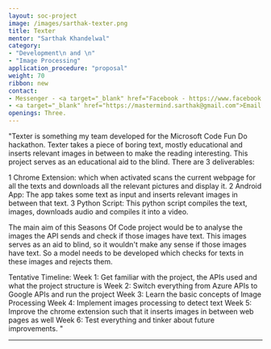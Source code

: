 ```yaml
---
layout: soc-project
image: /images/sarthak-texter.png
title: Texter
mentor: "Sarthak Khandelwal"
category:
- "Development\n and \n"
- "Image Processing"
application_procedure: "proposal"
weight: 70
ribbon: new
contact:
- Messenger - <a target="_blank" href="Facebook - https://www.facebook.com/mastermind.sarthak>Sarthak Khandelwal</a>
- <a target="_blank" href="https://mastermind.sarthak@gmail.com">Email ID</a> - mudeshi1209@gmail.com
openings: Three.
---
```


"Texter is something my team developed for the Microsoft Code Fun Do hackathon. Texter takes a piece of boring text, mostly educational and inserts relevant images in between to make the reading interesting. This project serves as an educational aid to the blind. There are 3 deliverables:

1 Chrome Extension: which when activated scans the current webpage for all the texts and downloads all the relevant pictures and display it.
2 Android App: The app takes some text as input and inserts relevant images in between that text.
3 Python Script: This python script compiles the text, images, downloads audio and compiles it into a video. 

The main aim of this Seasons Of Code project would be to analyse the images the API sends and check if those images have text. This images serves as an aid to blind, so it wouldn't make any sense if those images have text. So a model needs to be developed which checks for texts in these images and rejects them.

Tentative Timeline:
Week 1: Get familiar with the project, the APIs used and what the project structure is
Week 2: Switch everything from Azure APIs to Google APIs and run the project
Week 3: Learn the basic concepts of Image Processing 
Week 4: Implement images processing to detect text
Week 5: Improve the chrome extension such that it inserts images in between web pages as well
Week 6: Test everything and tinker about future improvements. "

---
